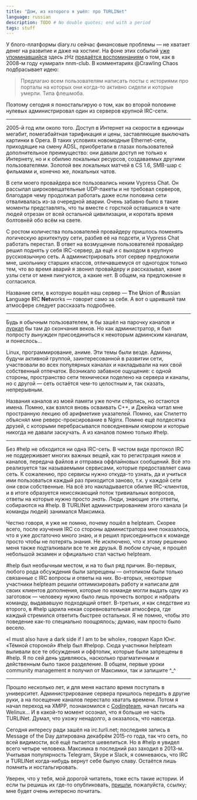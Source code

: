 ```yaml
---
title: "Дом, из которого я ушёл: про TURLINet"
language: russian
description: TODO # No double quotes; end with a period
tags: stuff
---
```


У блого-платформы diary.ru сейчас финансовые проблемы — не хватает денег на
развитие и даже на хостинг. На фоне этих событий [уже
упоминавшийся][zhz-first-mention] здесь zHz [предаётся воспоминаниям][zhz-post]
о том, как в 2008-м году «умирал» nnm-club. В комментариях @Crawling Chaos
подбрасывает идею:

> Предлагаю всем пользователям написать посты c историями про порталы на которых
> они когда-то активно сидели и которые умерли. Типа флешмоба.

Поэтому сегодня я поностальгирую о том, как во второй половине нулевых
администрировал один из серверов крупной IRC-сети.

<hr />

2005-й год или около того. Доступ в Интернет на скорости в единицы мегабит,
помегабайтная тарификация и цены, заставляющие выключать картинки в Opera.
В таких условиях новомодные Ethernet-сети, приходящие на смену ADSL, приобретали
в глазах пользователей дополнительное преимущество: они давали доступ не только
к Интернету, но и к обилию локальных ресурсов, создаваемых другими
пользователями. Золотой век локальных матчей в CS 1.6, SMB-шар с фильмами и,
конечно же, локальных чатов.

В сети моего провайдера все пользовались неким Vypress Chat. Он рассылал
широковещательные UDP-пакеты и не требовал серверов, благодаря чему продолжал
работать даже если половина сети отваливалась из-за очередной аварии. Очень
забавно было в такие моменты представлять, что ты вместе с горсткой оставшихся
в чате людей отрезан от всей остальной цивилизации, и коротать время болтовнёй
обо всём на свете.

С ростом количества пользователей провайдеру пришлось поменять логическую
архитектуру сети, разбив её на подсети, и Vypress Chat работать перестал.
В ответ на возмущение пользователей провайдер решил поднять у себя IRC-сервер,
да ещё и с выходом в крупную русскоязычную сеть. А администрировать этот сервер
предложили мне, школьнику старших классов, отличавшемуся от одногодок только
тем, что во время аварий я звонил провайдеру и рассказывал, какие узлы сети от
меня пингуются, а какие нет. В общем, на предложение я согласился.

Название сети, в которую вошёл наш сервер — **T**he **U**nion of **R**ussian
**L**anguage **I**RC **Net**works — говорит само за себя. А вот о царившей там
атмосфере следует рассказать подробнее.

<hr />

Будь я обычным пользователем, я бы зашёл на парочку каналов
и [луркал][jargon-lurker] бы там до скончания веков. Но как администратор, я был
попросту *вынужден* присоединиться к некоторым админским каналам, и понеслось…

Linux, программирование, аниме. Эти темы были везде. Админы, будучи активной
группой, заинтересованной в развитии сети, участвовали во всех популярных
каналах и накладывали на них свой собственный отпечаток. Возникало забавное
ощущение: с одной стороны, пространство сети технически поделено на сервера
и каналы, но с другой — сеть остаётся чем-то целостным и, так сказать,
непрерывным.

Названия каналов из моей памяти уже почти стёрлись, но остаются имена. Помню,
как взялся вновь осваивать C++, и Джейка читал мне пространную лекцию об
арифметике указателей. Помню, как Стилетто объяснял мне реверс-проксирование
в Nginx. Помню ещё полдесятка друзей, с которыми перебрасывался повседневным
юмором и которые никогда не давали заскучать. А из каналов помню только #help.

<hr />

Без #help не обходится ни одна IRC-сеть. В чистом виде протокол IRC не
поддерживает многих важных вещей, как то регистрация ников и каналов, передача
файлов и отправка оффлайновых сообщений. Всё это реализуется так называемыми
сервисами, которые предоставляет сама сеть. К сожалению, про сервисы нужно
откуда-то узнать, да и учиться ими пользоваться каждый раз приходится заново,
т.к. у каждой сети они свои собственные. На всё это накладывается обилие
IRC-клиентов, и в итоге образуется неиссякающий поток тривиальных вопросов,
ответы на которые нужно просто *знать*. Люди, знающие эти ответы, собираются на
\#help. В TURLINet администрированием этого канала (и команды людей) занимался
Максимка.

Честно говоря, я уже не помню, почему пошёл в helpteam. Скорее всего, после
изучения IRC со стороны администратора мне показалось, что я уже достаточно
много знаю, и я решил присоединиться к команде просто чтобы не потерять знания.
Не исключено, что к этому решению меня также подталкивали все те же друзья.
В любом случае, я прошёл небольшой экзамен и официально стал частью helpteam.

\#help был необычным местом, и на то был ряд причин. Во-первых, любого рода
обсуждения были запрещены — онтопиком были только связанные с IRC вопросы
и ответы на них. Во-вторых, некоторые участники helpteam решили оптимизировать
работу и написали для своих клиентов дополнения, которые по команде могли выдать
одну из заготовок — человеку нужно было лишь прочесть вопрос и набрать команду,
выдававшую подходящий ответ. В-третьих, и как следствие из второго, в #help
царила некая соревновательная атмосфера, где каждый стремился ответить быстрее
остальных. Я не помню, чтобы это поведение как-то специально поощрялось; думаю,
нам просто было весело.

«I must also have a dark side if I am to be whole», говорил Карл Юнг. «Тёмной
стороной» #help был #helpop. Сюда участники helpteam выливали все те обсуждения
и оффтопик, которые были запрещены в #help. Я по сей день удивляюсь, насколько
прагматичным и действенным было такое разделение. В общем, первые уроки
community management я получил от Максимки, так и запишите ^_^

<hr />

Прошло несколько лет, и для меня настало время поступать в университет.
Администрирование сервера пришлось передать в другие руки, а на посещение
каналов перестало хватать времени. Потом я начал переход на XMPP, познакомился
с [Codingteam](https://codingteam.org.ru), начал писать на Welinux… И в какой-то
момент осознал, что я больше не часть TURLINet. Думал, что ухожу ненадолго,
а оказалось, что навсегда.

Сегодня интересу ради зашёл на irc.turli.net; последняя запись в Message of the
Day датирована декабрём 2015-го года, так что сеть, по всей видимости, всё ещё
пытается шевелиться. Но в #help я увидел всего четыре человека. Максимка
в последний раз заходил в 2013-м. Учитывая популярность Telegram, Skype и Slack,
я сомневаюсь, что IRC и TURLINet когда-нибудь вернут себе былую славу. Остаётся
лишь помнить и ностальгировать.

Уверен, что у тебя, мой дорогой читатель, тоже есть такие истории. И если ты решишь
их где-то опубликовать, [пришли][rfc], пожалуйста, ссылку; мне будет очень интересно
почитать.


[zhz-first-mention]: /posts/2014-08-10-multiplayer-in-acehack-impressions.html
    "Впечатления от multiplayer в Acehack — Debiania"

[zhz-post]: http://zhz00.diary.ru/p214101309.htm
    "Дом, который я потерял: как умирал nnm-club"

[jargon-lurker]: http://www.catb.org/jargon/html/L/lurker.html
    "lurker — The Jargon File"

[my-first-post]: /posts/2008-07-29-hello.html
    "Здрасти :) — Debiania"

[rfc]: mailto:eual.jp@gmail.com?subject=Debiania:%20%D0%94%D0%BE%D0%BC%2C%20%D0%B8%D0%B7%20%D0%BA%D0%BE%D1%82%D0%BE%D1%80%D0%BE%D0%B3%D0%BE%20%D1%8F%20%D1%83%D1%88%D1%91%D0%BB%3A%20%D0%BF%D1%80%D0%BE%20TURLINet
    "Написать письмо автору"
